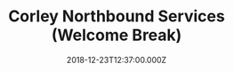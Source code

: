 ---
date: 2018-12-23T12:37:00.000Z
title: Corley Northbound Services (Welcome Break)
latitude: 52.47101015013874
longitude: -1.5466750575302057
category: checkin
---